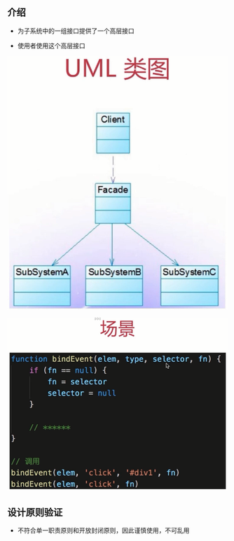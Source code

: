 ## 介绍

- 为子系统中的一组接口提供了一个高层接口

- 使用者使用这个高层接口


![](/assets/微信截图_20181007214548.png)

![](/assets/微信截图_20181007224227.png)



## 设计原则验证

- 不符合单一职责原则和开放封闭原则，因此谨慎使用，不可乱用